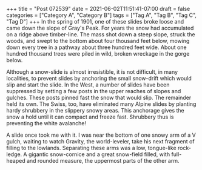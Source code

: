 +++
title = "Post 072539"
date = 2021-06-02T11:51:41-07:00
draft = false
categories = ["Category A", "Category B"]
tags = ["Tag A", "Tag B", "Tag C", "Tag D"]
+++
In the spring of 1901, one of these slides broke loose and came down the slope of Gray's Peak. For years the snow had accumulated on a ridge above timber-line. The mass shot down a steep slope, struck the woods, and swept to the bottom about four thousand feet below, mowing down every tree in a pathway about three hundred feet wide. About one hundred thousand trees were piled in wild, broken wreckage in the gorge below.

Although a snow-slide is almost irresistible, it is not difficult, in many localities, to prevent slides by anchoring the small snow-drift which would slip and start the slide. In the West, a number of slides have been suppressed by setting a few posts in the upper reaches of slopes and gulches. These posts pinned fast the snow that would slip. The remainder held its own. The Swiss, too, have eliminated many Alpine slides by planting hardy shrubbery in the slippery snowy areas. This anchorage gives the snow a hold until it can compact and freeze fast. Shrubbery thus is preventing the white avalanche!

A slide once took me with it. I was near the bottom of one snowy arm of a V gulch, waiting to watch Gravity, the world-leveler, take his next fragment of filling to the lowlands. Separating these arms was a low, tongue-like rock-ledge. A gigantic snow-cornice and a great snow-field filled, with full-heaped and rounded measure, the uppermost parts of the other arm.
